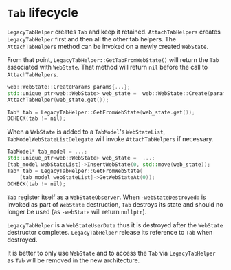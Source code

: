 # `Tab` lifecycle

`LegacyTabHelper` creates `Tab` and keep it retained. `AttachTabHelpers`
creates `LegacyTabHelper` first and then all the other tab helpers. The
`AttachTabHelpers` method can be invoked on a newly created `WebState`.

From that point, `LegacyTabHelper::GetTabFromWebState()` will return the
`Tab` associated with `WebState`. That method will return `nil` before
the call to `AttachTabHelpers`.

````cpp
web::WebState::CreateParams params{...};
std::unique_ptr<web::WebState> web_state =  web::WebState::Create(params);
AttachTabHelper(web_state.get());

Tab* tab = LegacyTabHelper::GetFromWebState(web_state.get());
DCHECK(tab != nil);
````

When a `WebState` is added to a `TabModel`'s `WebStateList`,
`TabModelWebStateListDelegate` will invoke `AttachTabHelpers` if necessary.

```cpp
TabModel* tab_model = ...;
std::unique_ptr<web::WebState> web_state =  ...;
[tab_model webStateList]->InsertWebState(0, std::move(web_state));
Tab* tab = LegacyTabHelper::GetFromWebState(
    [tab_model webStateList]->GetWebStateAt(0));
DCHECK(tab != nil);
```

`Tab` register itself as a `WebStateObserver`. When `-webStateDestroyed:`
is invoked as part of `WebState` destruction, `Tab` destroys its state and
should no longer be used (as `-webState` will return `nullptr`).

`LegacyTabHelper` is a `WebStateUserData` thus it is destroyed after the
`WebState` destructor completes. `LegacyTabHelper` release its reference
to `Tab` when destroyed.

It is better to only use `WebState` and to access the `Tab` via
`LegacyTabHelper` as `Tab` will be removed in the new architecture.
